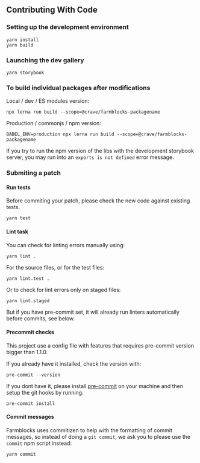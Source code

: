 ## Contributing With Code

### Setting up the development environment

```
yarn install
yarn build
```

### Launching the dev gallery
```
yarn storybook
```

### To build individual packages after modifications

Local / dev / ES modules version:

```
npx lerna run build --scope=@crave/farmblocks-packagename
```

Production / commonjs / npm version:

```
BABEL_ENV=production npx lerna run build --scope=@crave/farmblocks-packagename

```

If you try to run the npm version of the libs with the development storybook server, you may
run into an ``exports is not defined`` error message.

### Submiting a patch

#### Run tests

Before commiting your patch, please check the new code against existing tests.

```
yarn test
```

#### Lint task

You can check for linting errors manually using:

```
yarn lint .
```

For the source files, or for the test files:

```
yarn lint.test .
```

Or to check for lint errors only on staged files:

```
yarn lint.staged
```

But if you have pre-commit set, it will already run linters automatically before commits, see below.

#### Precommit checks

This project use a config file with features that requires pre-commit
version bigger than 1.1.0.

If you already have it installed, check the version with:

```
pre-commit --version
```

If you dont have it, please install 
[pre-commit](http://pre-commit.com/) on your machine and then 
setup the git hooks by running:

```
pre-commit install
```

#### Commit messages

Farmblocks uses commitizen to help with the formatting of commit messages,
so instead of doing a ``git commit``, we ask you to please use the ``commit`` 
npm script instead:

```
yarn commit
```

